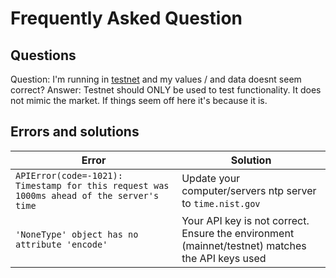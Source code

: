 # Frequently Asked Question

## Questions
Question: I'm running in [testnet](https://testnet.binance.vision/) and my values / and data doesnt seem correct?
Answer: Testnet should ONLY be used to test functionality. It does not mimic the market. If things seem off here it's because it is. 

## Errors and solutions


| Error   |   Solution |
|----------|-------------|
| `APIError(code=-1021): Timestamp for this request was 1000ms ahead of the server's time` |  Update your computer/servers ntp server to `time.nist.gov` |
|`'NoneType' object has no attribute 'encode'`| Your API key is not correct. Ensure the environment (mainnet/testnet) matches the API keys used |